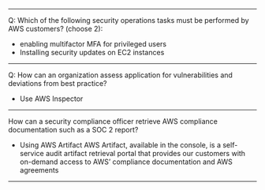 ***
Q:
Which of the following security operations tasks must be performed by AWS customers? (choose 2):

* enabling multifactor MFA for privileged users
* Installing security updates on EC2 instances
***
Q: How can an organization assess application for vulnerabilities and deviations from best practice?    

- Use AWS Inspector

***
How can a security compliance officer retrieve AWS compliance documentation such as a SOC 2 report?    
 - Using AWS Artifact
 AWS Artifact, available in the console, is a self-service audit artifact retrieval portal that provides our customers with on-demand access to AWS’ compliance documentation and AWS agreements
 
 ***
 
 


